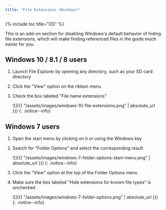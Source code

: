 ```yaml
---
title: "File Extensions (Windows)"
---
```


{% include toc title="OS" %}

This is an add-on section for disabling Windows's default behavior of hiding file extensions, which will make finding referenced files in the guide much easier for you.

## Windows 10 / 8.1 / 8 users
1. Launch File Explorer by opening any directory, such as your SD card directory
1. Click the "View" option on the ribbon menu
1. Check the box labeled "File name extensions"

    ![]({{ "/assets/images/windows-10-file-extensions.png" | absolute_url }})
    {: .notice--info}

## Windows 7 users
1. Open the start menu by clicking on it or using the Windows key
1. Search for "Folder Options" and select the corresponding result

    ![]({{ "/assets/images/windows-7-folder-options-start-menu.png" | absolute_url }})
    {: .notice--info}

1. Click the "View" option at the top of the Folder Options menu
1. Make sure the box labeled "Hide extensions for known file types" is unchecked

    ![]({{ "/assets/images/windows-7-folder-options.png" | absolute_url }})
    {: .notice--info}
